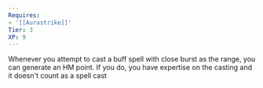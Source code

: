 ```yaml
---
Requires:
- '[[Aurastrike]]'
Tier: 3
XP: 9
---
```


Whenever you attempt to cast a buff spell with close burst as the range, you can generate an HM point. If you do, you have expertise on the casting and it doesn't count as a spell cast